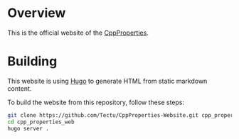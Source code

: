 # Overview
This is the official website of the [CppProperties](https://github.com/Tectu/CppProperties).

# Building
This website is using [Hugo](https://gohugo.io) to generate HTML from static markdown content.

To build the website from this repository, follow these steps:

```sh
git clone https://github.com/Tectu/CppProperties-Website.git cpp_properties_web
cd cpp_properties_web
hugo server .
```
